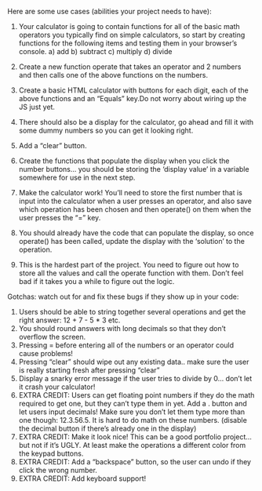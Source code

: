 Here are some use cases (abilities your project needs to have):

1. Your calculator is going to contain functions for all of the basic 
math operators you typically find on simple calculators, so start by 
creating functions for the following items and testing them in your 
browser’s console.
  a) add
  b) subtract
  c) multiply
  d) divide

2. Create a new function operate that takes an operator and 2 numbers 
and then calls one of the above functions on the numbers.

3. Create a basic HTML calculator with buttons for each digit, each 
of the above functions and an “Equals” key.Do not worry about wiring 
up the JS just yet.
4. There should also be a display for the calculator, go ahead and 
fill it with some dummy numbers so you can get it looking right.
5. Add a “clear” button.
6. Create the functions that populate the display when you click
the number buttons… you should be storing the ‘display value’ in
a variable somewhere for use in the next step.
7. Make the calculator work! You’ll need to store the first number 
that is input into the calculator when a user presses an operator, 
and also save which operation has been chosen and then operate() 
on them when the user presses the “=” key.
8. You should already have the code that can populate the display, 
so once operate() has been called, update the display with the 
‘solution’ to the operation.
9. This is the hardest part of the project. You need to figure out 
how to store all the values and call the operate function with them. 
Don’t feel bad if it takes you a while to figure out the logic.

Gotchas: watch out for and fix these bugs if they show up in your code:
1. Users should be able to string together several operations and get 
the right answer: 12 + 7 - 5 * 3 etc.
2. You should round answers with long decimals so that they don’t 
overflow the screen.
3. Pressing = before entering all of the numbers or an operator could 
cause problems!
4. Pressing “clear” should wipe out any existing data.. make sure the 
user is really starting fresh after pressing “clear”
5. Display a snarky error message if the user tries to divide by 0… 
don’t let it crash your calculator!
6. EXTRA CREDIT: Users can get floating point numbers if they do 
the math required to get one, but they can’t type them in yet. Add 
a . button and let users input decimals! Make sure you don’t let 
them type more than one though: 12.3.56.5. It is hard to do math on 
these numbers. (disable the decimal button if there’s already one in 
the display)
7. EXTRA CREDIT: Make it look nice! This can be a good portfolio 
project… but not if it’s UGLY. At least make the operations a 
different color from the keypad buttons.
8. EXTRA CREDIT: Add a “backspace” button, so the user can undo 
if they click the wrong number.
9. EXTRA CREDIT: Add keyboard support!